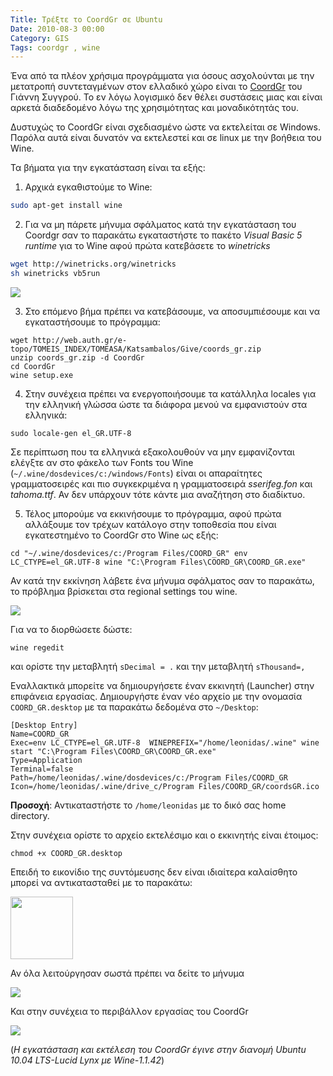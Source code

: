 ```yaml
---
Title: Τρέξτε το CoordGr σε Ubuntu
Date: 2010-08-3 00:00
Category: GIS
Tags: coordgr , wine
---
```


Ένα από τα πλέον χρήσιμα προγράμματα για όσους ασχολούνται με την μετατροπή συντεταγμένων στον ελλαδικό χώρο είναι το [CoordGr](https://dasologoi.gr/%CE%B1%CF%81%CF%87%CE%B5%CE%AF%CE%B1-downloads/download/7-%CE%B3%CE%B5%CE%BD%CE%B9%CE%BA%CE%AC/127-coord_gr) του Γιάννη Συγγρού. Το εν λόγω λογισμικό δεν θέλει συστάσεις μιας και είναι αρκετά διαδεδομένο λόγω της χρησιμότητας και μοναδικότητάς του.

Δυστυχώς το CoordGr είναι σχεδιασμένο ώστε να εκτελείται σε Windows. Παρόλα αυτά είναι δυνατόν να εκτελεστεί και σε linux με την βοήθεια του Wine.

Τα βήματα για την εγκατάσταση είναι τα εξής:

1. Αρχικά εγκαθιστούμε το Wine:


``` bash
sudo apt-get install wine
```

2. Για να μη πάρετε μήνυμα σφάλματος κατά την εγκατάσταση του Coordgr σαν το παρακάτω εγκαταστήστε το πακέτο *Visual Basic 5 runtime* για το Wine αφού πρώτα κατεβάσετε το *winetricks*

```bash 
wget http://winetricks.org/winetricks
sh winetricks vb5run
```

![]({static}images/dtaddin.png)


3. Στο επόμενο βήμα πρέπει να κατεβάσουμε, να αποσυμπιέσουμε και να εγκαταστήσουμε το πρόγραμμα:

```shell
wget http://web.auth.gr/e-topo/TOMEIS_INDEX/TOMEASA/Katsambalos/Give/coords_gr.zip
unzip coords_gr.zip -d CoordGr
cd CoordGr
wine setup.exe
```



4. Στην συνέχεια πρέπει να ενεργοποιήσουμε τα κατάλληλα locales για την ελληνική γλώσσα ώστε τα διάφορα μενού να εμφανιστούν στα ελληνικά:

```
sudo locale-gen el_GR.UTF-8
```

Σε περίπτωση που τα ελληνικά εξακολουθούν να μην εμφανίζονται ελέγξτε αν στο φάκελο των Fonts του Wine (`~/.wine/dosdevices/c:/windows/Fonts`) είναι οι απαραίτητες γραμματοσειρές και πιο συγκεκριμένα η γραμματοσειρά *sserifeg.fon* και *tahoma.ttf*. Αν δεν υπάρχουν τότε κάντε μια αναζήτηση στο διαδίκτυο.

5. Τέλος μπορούμε να εκκινήσουμε το πρόγραμμα, αφού πρώτα αλλάξουμε τον τρέχων κατάλογο στην τοποθεσία που είναι εγκατεστημένο το CoordGr στο Wine ως εξής:

```
cd "~/.wine/dosdevices/c:/Program Files/COORD_GR" env  LC_CTYPE=el_GR.UTF-8 wine "C:\Program Files\COORD_GR\COORD_GR.exe"
```

Αν κατά την εκκίνηση λάβετε ένα μήνυμα σφάλματος σαν το παρακάτω, το πρόβλημα βρίσκεται στα regional settings του wine.

![]({static}images/error_coordgr_regional_settings.png)



Για να το διορθώσετε δώστε:

```
wine regedit
```

και ορίστε την μεταβλητή `sDecimal = .` και την μεταβλητή `sThousand=,`

Εναλλακτικά μπορείτε να δημιουργήσετε έναν εκκινητή (Launcher) στην επιφάνεια εργασίας. Δημιουργήστε έναν νέο αρχείο με την ονομασία `COORD_GR.desktop` με τα παρακάτω δεδομένα στο `~/Desktop`:

```
[Desktop Entry]
Name=COORD_GR
Exec=env LC_CTYPE=el_GR.UTF-8  WINEPREFIX="/home/leonidas/.wine" wine start "C:\Program Files\COORD_GR\COORD_GR.exe"
Type=Application
Terminal=false
Path=/home/leonidas/.wine/dosdevices/c:/Program Files/COORD_GR
Icon=/home/leonidas/.wine/drive_c/Program Files/COORD_GR/coordsGR.ico
```
**Προσοχή**: Αντικαταστήστε το `/home/leonidas` με το δικό σας home directory.

Στην συνέχεια ορίστε το αρχείο εκτελέσιμο και ο εκκινητής είναι έτοιμος:
```
chmod +x COORD_GR.desktop
```

Επειδή το εικονίδιο της συντόμευσης δεν είναι ιδιαίτερα καλαίσθητο μπορεί να αντικατασταθεί με το παρακάτω:


<img src={static}images/coordgr.svg  width="100" height="100">

Αν όλα λειτούργησαν σωστά πρέπει να δείτε το μήνυμα

![]({static}images/coord2.jpg)

Και στην συνέχεια το περιβάλλον εργασίας του CoordGr

![]({static}images/coord1.jpg)



(*Η εγκατάσταση και εκτέλεση του CoordGr έγινε στην διανομή Ubuntu 10.04 LTS-Lucid Lynx με  Wine-1.1.42*)